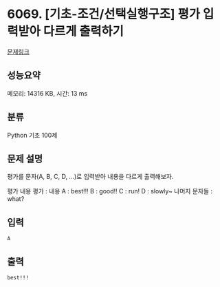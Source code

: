 # 6069. [기초-조건/선택실행구조] 평가 입력받아 다르게 출력하기

[문제링크](https://codeup.kr/problem.php?id=6069)

## 성능요약

메모리: 14316 KB, 시간: 13 ms

## 분류

Python 기초 100제

## 문제 설명

평가를 문자(A, B, C, D, ...)로 입력받아 내용을 다르게 출력해보자.

평가 내용
평가 : 내용
A : best!!!
B : good!!
C : run!
D : slowly~
나머지 문자들 : what?

## 입력

```
A
```

## 출력

```
best!!!
```